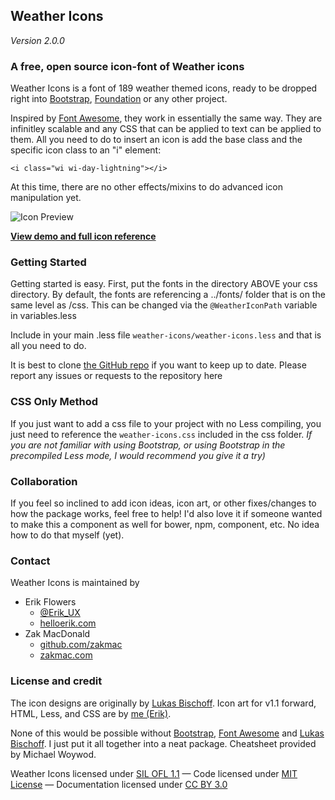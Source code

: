 ## Weather Icons
*Version 2.0.0*

### A free, open source icon-font of Weather icons

Weather Icons is a font of 189 weather themed icons, ready to be dropped right into [Bootstrap](http://www.getbootstrap.com), [Foundation](http://foundation.zurb.com) or any other project. 

Inspired by [Font Awesome](http://fontawesome.io/), they work in essentially the same way. They are infinitley scalable and any CSS that can be applied to text can be applied to them. All you need to do to insert an icon is add the base class and the specific icon class to an "i" element:

`<i class="wi wi-day-lightning"></i>`

At this time, there are no other effects/mixins to do advanced icon manipulation yet.

![Icon Preview](http://wes.io/WeM5/preview.png)

**[View demo and full icon reference](http://erikflowers.github.io/weather-icons/)**

### Getting Started
Getting started is easy. First, put the fonts in the directory ABOVE your css directory. By default, the fonts are referencing a ../fonts/ folder that is on the same level as /css. This can be changed via the `@WeatherIconPath` variable in variables.less

Include in your main .less file `weather-icons/weather-icons.less` and that is all you need to do. 

It is best to clone [the GitHub repo](http://www.github.com/erikflowers/weather-icons) if you want to keep up to date. Please report any issues or requests to the repository here

### CSS Only Method
If you just want to add a css file to your project with no Less compiling, you just need to reference the `weather-icons.css` included in the css folder. *If you are not familiar with using Bootstrap, or using Bootstrap in the precompiled Less mode, I would recommend you give it a try)*

### Collaboration
If you feel so inclined to add icon ideas, icon art, or other fixes/changes to how the package works, feel free to help! I'd also love it if someone wanted to make this a component as well for bower, npm, component, etc. No idea how to do that myself (yet).

### Contact
Weather Icons is maintained by
* Erik Flowers 
  * [@Erik_UX](http://www.twitter.com/Erik_UX)
  * [helloerik.com](http://www.helloerik.com)
* Zak MacDonald
  * [github.com/zakmac](http://www.zakmac.com)
  * [zakmac.com](http://www.zakmac.com)

### License and credit
The icon designs are originally by [Lukas Bischoff](http://www.twitter.com/artill). Icon art for v1.1 forward, HTML, Less, and CSS are by [me (Erik)](http://www.helloerik.com).

None of this would be  possible without [Bootstrap](http://www.getbootstrap.com), [Font Awesome](http://fontawesome.io/) and [Lukas Bischoff](http://www.twitter.com/artill). I just put it all together into a neat package. Cheatsheet provided by Michael Woywod.

Weather Icons licensed under [SIL OFL 1.1](http://scripts.sil.org/OFL) &mdash; Code licensed under [MIT License](http://opensource.org/licenses/mit-license.html)  &mdash; Documentation licensed under [CC BY 3.0](http://creativecommons.org/licenses/by/3.0)
